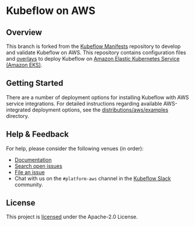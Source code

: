 # Kubeflow on AWS

## Overview

This branch is forked from the [Kubeflow Manifests](https://github.com/kubeflow/manifests) repository to develop and validate Kubeflow on AWS. This repository contains configuration files and [overlays](https://kubernetes.io/docs/tasks/manage-kubernetes-objects/kustomization/#bases-and-overlays) to deploy Kubeflow on [Amazon Elastic Kubernetes Service (Amazon EKS)](https://aws.amazon.com/eks/).

## Getting Started

There are a number of deployment options for installing Kubeflow with AWS service integrations. For detailed instructions regarding available AWS-integrated deployment options, see the [distributions/aws/examples](distributions/aws/examples) directory.

## Help & Feedback

For help, please consider the following venues (in order):

* [Documentation](https://www.kubeflow.org/docs/distributions/aws/)
* [Search open issues](https://github.com/awslabs/kubeflow-manifests/issues)
* [File an issue](https://github.com/awslabs/kubeflow-manifests/issues/new/choose)
* Chat with us on the `#platform-aws` channel in the [Kubeflow Slack](https://www.kubeflow.org/docs/about/community/#slack) community.

## License

This project is [licensed](LICENSE) under the Apache-2.0 License.

